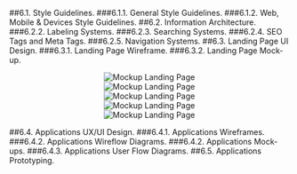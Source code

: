 ##6.1. Style Guidelines.
###6.1.1. General Style Guidelines.
###6.1.2. Web, Mobile & Devices Style Guidelines.
##6.2. Information Architecture.
###6.2.2. Labeling Systems.
###6.2.3. Searching Systems.
###6.2.4. SEO Tags and Meta Tags.
###6.2.5. Navigation Systems.
##6.3. Landing Page UI Design.
###6.3.1. Landing Page Wireframe.
###6.3.2. Landing Page Mock-up.

<div align="center">
				<img src="https://github.com/WX82-06-Arquitectura-de-Swe-Emergentes/upc-pre-202302-si572-SW71-adventurahub-report/blob/Capitulo_VI_Solution_UX_Design/
resources/tp/MockUp-Landing-Page-1.png" alt="Mockup Landing Page">
</div>

<div align="center">
				<img src="https://github.com/WX82-06-Arquitectura-de-Swe-Emergentes/upc-pre-202302-si572-SW71-adventurahub-report/blob/Capitulo_VI_Solution_UX_Design/
resources/tp/MockUp-Landing-Page-2.png" alt="Mockup Landing Page">
</div>

<div align="center">
				<img src="https://github.com/WX82-06-Arquitectura-de-Swe-Emergentes/upc-pre-202302-si572-SW71-adventurahub-report/blob/Capitulo_VI_Solution_UX_Design/
resources/tp/MockUp-Landing-Page-3.png" alt="Mockup Landing Page">
</div>

<div align="center">
				<img src="https://github.com/WX82-06-Arquitectura-de-Swe-Emergentes/upc-pre-202302-si572-SW71-adventurahub-report/blob/Capitulo_VI_Solution_UX_Design/
resources/tp/MockUp-Landing-Page-4.png" alt="Mockup Landing Page">
</div>

<div align="center">
				<img src="https://github.com/WX82-06-Arquitectura-de-Swe-Emergentes/upc-pre-202302-si572-SW71-adventurahub-report/blob/Capitulo_VI_Solution_UX_Design/
resources/tp/MockUp-Landing-Page-5.png" alt="Mockup Landing Page">
</div>


##6.4. Applications UX/UI Design.
###6.4.1. Applications Wireframes.
###6.4.2. Applications Wireflow Diagrams.
###6.4.2. Applications Mock-ups.
###6.4.3. Applications User Flow Diagrams.
##6.5. Applications Prototyping.
